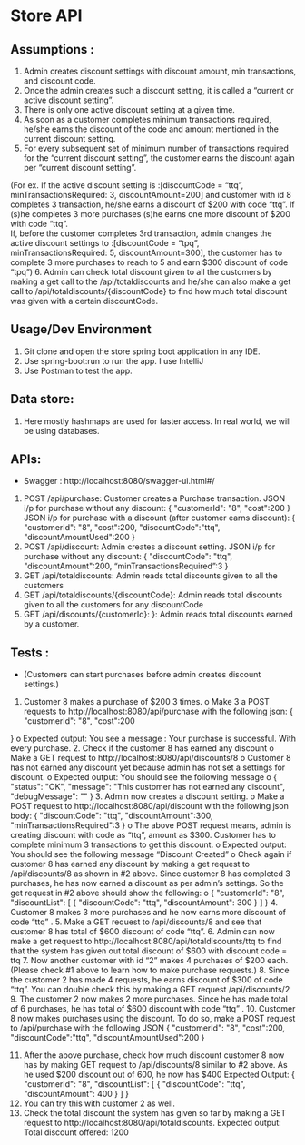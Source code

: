 # Store API

## Assumptions :
   1.	Admin creates discount settings with discount amount, min transactions, and discount code.
   2.	Once the admin creates such a discount setting, it is called a “current or active discount setting”.
   3.	There is only one active discount setting at a given time.
   4.	As soon as a customer completes minimum transactions required, he/she earns the discount of the code and amount mentioned in the current discount setting.
   5.	For every subsequent set of minimum number of transactions required for the “current discount setting”, the customer earns the discount again per “current discount setting”. 
   
   (For ex. If the active discount setting is :[discountCode = “ttq”, minTransactionsRequired: 3, discountAmount=200] and customer with id 8 completes 3 transaction, he/she earns a discount of $200 with code “ttq”. 
   If (s)he completes 3 more purchases (s)he earns one more discount of $200 with code “ttq”.  
   If, before the customer completes 3rd transaction, admin changes the active discount settings to :[discountCode = “tpq”, minTransactionsRequired: 5, discountAmount=300], the customer has to complete 3 more purchases to reach to 5 and earn $300 discount of code “tpq”)
   6.	 Admin can check total discount given to all the customers by making a get call to the /api/totaldiscounts and he/she can also make a get call to /api/totaldiscounts/{discountCode} to find how much total discount was given with a certain discountCode.

## Usage/Dev Environment 
1.	Git clone and open the store spring boot application in any IDE.
2.	Use spring-boot:run to run the app. I use IntelliJ
3.	Use Postman to test the app. 

## Data store:
1. Here mostly hashmaps are used for faster access. In real world, we will be using databases.

## APIs: 
* Swagger : http://localhost:8080/swagger-ui.html#/
1.	POST /api/purchase: Customer creates a Purchase transaction. 
JSON i/p for purchase without any discount: 
{
	"customerId": "8",
	"cost":200
}
JSON i/p for purchase with a discount (after customer earns discount): 
{
	"customerId": "8",
	"cost":200,
"discountCode":"ttq",
		"discountAmountUsed":200
}
2.	POST /api/discount: Admin creates a discount setting.
JSON i/p for purchase without any discount: 
{
	"discountCode": "ttq",
	"discountAmount":200,
	“minTransactionsRequired”:3
}
3.	GET /api/totaldiscounts: Admin reads total discounts given to all the customers
4.	GET /api/totaldiscounts/{discountCode}: Admin reads total discounts given to all the customers for any discountCode
5.	GET /api/discounts/{customerId}: }: Admin reads total discounts earned by a customer.

## Tests : 
* (Customers can start purchases before admin creates discount settings.)

1.	Customer 8 makes a purchase of $200 3 times.
o	Make 3 a POST requests to http://localhost:8080/api/purchase with the following json:
{
	"customerId": "8",
	"cost":200

}
o	Expected output: You see a message : Your purchase is successful. With every purchase.
2.	Check if the customer 8 has earned any discount 
o	Make a GET request to http://localhost:8080/api/discounts/8
o	Customer 8 has not earned any discount yet because admin has not set a settings for discount.
o	Expected output: You should see the following message
o	{
"status": "OK",
"message": "This customer has not earned any discount",
"debugMessage": ""
}
3.	Admin now creates a discount setting.
o	Make a POST request to http://localhost:8080/api/discount with the following json body:
{
		"discountCode": "ttq",
		"discountAmount":300,
		"minTransactionsRequired":3
}
o	The above POST request means, admin is creating discount with code as “ttq”, amount as $300. Customer has to complete minimum 3 transactions to get this discount. 
o	Expected output: You should see the following message
“Discount Created” 
o	Check again if customer 8 has earned any discount by making a get request to /api/discounts/8 as shown in #2 above. Since customer 8 has completed 3 purchases, he has now earned a discount as per admin’s settings. So the get request in #2 above should show the following:
o	{
    "customerId": "8",
                            "discountList": [
                             {
            "discountCode": "ttq",
            "discountAmount": 300
       }
    ]
}
4.	Customer 8 makes 3 more purchases and he now earns more discount of code “ttq” .
5.	Make a GET request to /api/discounts/8 and see that customer 8 has total of $600 discount of code “ttq”. 
6.	Admin can now make a get request to http://localhost:8080/api/totaldiscounts/ttq to find that the system has given out total discount of  $600 with discount code = ttq
7.	Now another customer with id “2” makes 4 purchases of $200 each. (Please check #1 above to learn how to make purchase requests.)
8.	Since the customer 2 has made 4 requests, he earns discount of $300 of code “ttq”. You can double check this by making a GET request /api/discounts/2
9.	The customer 2 now makes 2 more purchases. Since he has made total of 6 purchases, he has total of $600 discount with code “ttq” .
10.	Customer 8 now makes purchases using the discount. To do so, make a POST request to /api/purchase with the following JSON
{
	"customerId": "8",
	"cost":200,
	"discountCode":"ttq",
	"discountAmountUsed":200
}

11.	After the above purchase, check how much discount customer 8 now has by making GET request to /api/discounts/8 similar to #2 above. As he used $200 discount out of 600, he now has $400
Expected Output:
{
    "customerId": "8",
    "discountList": [
        {
            "discountCode": "ttq",
            "discountAmount": 400
        }
    ]
}
12.	You can try this with customer 2 as well.
13.	Check the total discount the system has given so far by making a GET request to http://localhost:8080/api/totaldiscounts. 
Expected output: Total discount offered: 1200




